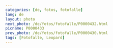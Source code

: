 ```yaml
---
categories: [de, fotos, fotofalle]
lang: de
layout: photo
next_photo: /de/fotos/fotofalle/P0000432.html
picname: P0000433
prev_photo: /de/fotos/fotofalle/P0000430.html
tags: [Fotofalle, Leopard]
---
```

